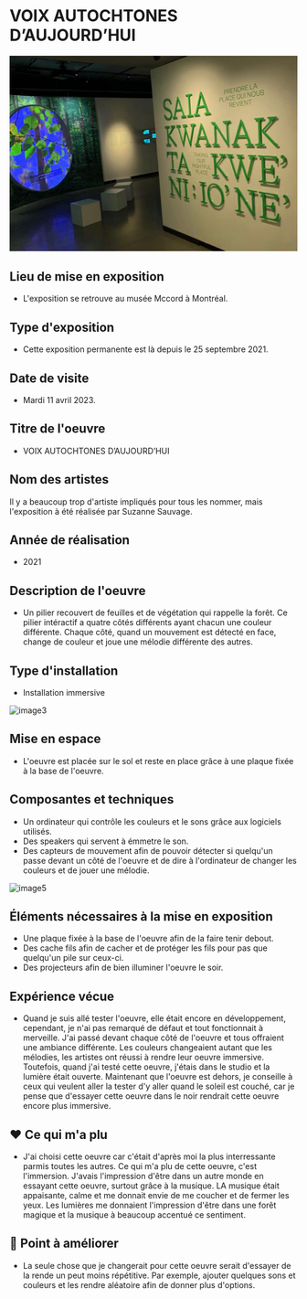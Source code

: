 # VOIX AUTOCHTONES D’AUJOURD’HUI #

![vue_generale](medias/vue_generale.png)

## Lieu de mise en exposition ##

- L'exposition se retrouve au musée Mccord à Montréal.

## Type d'exposition ##

- Cette exposition permanente est là depuis le 25 septembre 2021.

## Date de visite ##

- Mardi 11 avril 2023.

## Titre de l'oeuvre ##

- VOIX AUTOCHTONES D’AUJOURD’HUI

## Nom des artistes ##

Il y a beaucoup trop d'artiste impliqués pour tous les nommer, mais l'exposition à été réalisée par Suzanne Sauvage.

## Année de réalisation ##

- 2021

## Description de l'oeuvre ##

- Un pilier recouvert de feuilles et de végétation qui rappelle la forêt. Ce pilier intéractif a quatre côtés différents ayant chacun une couleur différente. Chaque côté, quand un mouvement est détecté en face, change de couleur et joue une mélodie différente des autres.

## Type d'installation ##

- Installation immersive

![image3](medias/image3.jpg)

## Mise en espace ##

- L'oeuvre est placée sur le sol et reste en place grâce à une plaque fixée à la base de l'oeuvre. 

## Composantes et techniques ##

- Un ordinateur qui contrôle les couleurs et le sons grâce aux logiciels utilisés.
- Des speakers qui servent à émmetre le son.
- Des capteurs de mouvement afin de pouvoir détecter si quelqu'un passe devant un côté de l'oeuvre et de dire à l'ordinateur de changer les couleurs et de jouer une mélodie. 

![image5](medias/image5.jpg)

## Éléments nécessaires à la mise en exposition ##

- Une plaque fixée à la base de l'oeuvre afin de la faire tenir debout.
- Des cache fils afin de cacher et de protéger les fils pour pas que quelqu'un pile sur ceux-ci.
- Des projecteurs afin de bien illuminer l'oeuvre le soir.

## Expérience vécue ##

- Quand je suis allé tester l'oeuvre, elle était encore en développement, cependant, je n'ai pas remarqué de défaut et tout fonctionnait à merveille. J'ai passé devant chaque côté de l'oeuvre et tous offraient une ambiance différente. Les couleurs changeaient autant que les mélodies, les artistes ont réussi à rendre leur oeuvre immersive. Toutefois, quand j'ai testé cette oeuvre, j'étais dans le studio et la lumière était ouverte. Maintenant que l'oeuvre est dehors, je conseille à ceux qui veulent aller la tester d'y aller quand le soleil est couché, car je pense que d'essayer cette oeuvre dans le noir rendrait cette oeuvre encore plus immersive.

## ❤️ Ce qui m'a plu ##

- J'ai choisi cette oeuvre car c'était d'après moi la plus interressante parmis toutes les autres. Ce qui m'a plu de cette oeuvre, c'est l'immersion. J'avais l'impression d'être dans un autre monde en essayant cette oeuvre, surtout grâce à la musique. LA musique était appaisante, calme et me donnait envie de me coucher et de fermer les yeux. Les lumières me donnaient l'impression d'être dans une forêt magique et la musique à beaucoup accentué ce sentiment. 

## 🤔 Point à améliorer ##

- La seule chose que je changerait pour cette oeuvre serait d'essayer de la rende un peut moins répétitive. Par exemple, ajouter quelques sons et couleurs et les rendre aléatoire afin de donner plus d'options.
